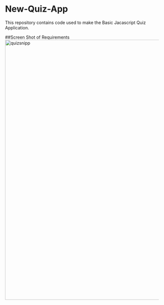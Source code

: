 # New-Quiz-App

This repository contains code used to make the Basic Jacascript Quiz Application. 


##Screen Shot of Requirements
<img width="851" alt="quizsnipp" src="https://user-images.githubusercontent.com/103392875/197424463-e07acd3e-e997-4db9-9c1f-2bc940a429f5.png">
